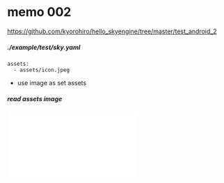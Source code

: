 # memo 002

https://github.com/kyorohiro/hello_skyengine/tree/master/test_android_2

##### ./example/test/sky.yaml

```
assets:
  - assets/icon.jpeg
```

* use image as set assets

##### read assets image
![](draw_image_from_assets/doc/README.md)
